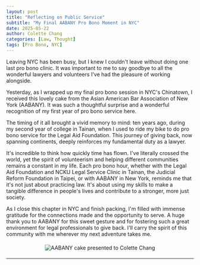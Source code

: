 ```yaml
---
layout: post
title: "Reflecting on Public Service"
subtitle: "My Final AABANY Pro Bono Moment in NYC"
date: 2025-05-22
author: Colette Chang
categories: [Law, Thought]
tags: [Pro Bono, NYC]
---
```


Leaving NYC has been busy, but I knew I couldn't leave without doing one last pro bono clinic. It was important to me to say goodbye to all the wonderful lawyers and volunteers I've had the pleasure of working alongside.

Yesterday, as I wrapped up my final pro bono session in NYC's Chinatown, I received this lovely cake from the Asian American Bar Association of New York (AABANY). It was such a thoughtful surprise and a wonderful recognition of my first year of pro bono service here.

The timing of it all brought a vivid memory to mind: ten years ago, during my second year of college in Tainan, when I used to ride my bike to do pro bono service for the Legal Aid Foundation. This journey of giving back, now spanning continents, deeply reinforces my fundamental duty as a lawyer.

It's incredible to think how quickly time has flown. I've literally crossed the world, yet the spirit of volunteerism and helping different communities remains a constant in my life. Each pro bono hour, whether with the Legal Aid Foundation and NCKU Legal Service Clinic in Tainan, the Judicial Reform Foundation in Taipei, or with AABANY in New York, reminds me that it's not just about practicing law. It's about using my skills to make a tangible difference in people's lives and contribute to a stronger, more just society.

As I close this chapter in NYC and finish packing, I'm filled with immense gratitude for the connections made and the opportunity to serve. A huge thank you to AABANY for this sweet gesture and for fostering such a great environment for legal professionals to give back. I'll carry the spirit of this community with me wherever my next adventure takes me.

<div style="text-align: center; margin: 20px 0;">
  <img src="/assets/blog-images/AABANY.jpg" alt="AABANY cake presented to Colette Chang" style="max-width: 100%; height: auto;">
</div>

--- 